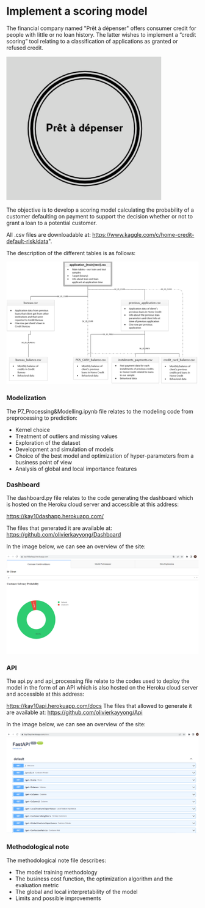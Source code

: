 # Implement a scoring model
The financial company named "Prêt à dépenser" offers consumer credit for people with little or no loan history.
The latter wishes to implement a “credit scoring” tool relating to a classification of applications as granted or refused credit.

<img src="logo_entreprise.png">

The objective is to develop a scoring model calculating the probability of a customer defaulting on payment to support the decision whether or not to grant a loan to a potential customer.

All .csv files are downloadable at: https://www.kaggle.com/c/home-credit-default-risk/data".

The description of the different tables is as follows:

<img src="features.png">

### Modelization
The P7_Processing&Modelling.ipynb file relates to the modeling code from preprocessing to prediction:
  - Kernel choice
  - Treatment of outliers and missing values
  - Exploration of the dataset
  - Development and simulation of models
  - Choice of the best model and optimization of hyper-parameters from a business point of view
  - Analysis of global and local importance features
 
### Dashboard
The dashboard.py file relates to the code generating the dashboard which is hosted on the Heroku cloud server and accessible at this address:

https://kay10dashapp.herokuapp.com/

The files that generated it are available at: https://github.com/olivierkayyong/Dashboard
  
In the image below, we can see an overview of the site:
  
<img src="dashboard.png">

### API
The api.py and api_processing file relate to the codes used to deploy the model in the form of an API which is also hosted on the Heroku cloud server and accessible at this address:

https://kay10api.herokuapp.com/docs
The files that allowed to generate it are available at: https://github.com/olivierkayyong/Api

In the image below, we can see an overview of the site:
  
<img src="fastapi.png">

### Methodological note
The methodological note file describes:
- The model training methodology
- The business cost function, the optimization algorithm and the evaluation metric
- The global and local interpretability of the model
- Limits and possible improvements
